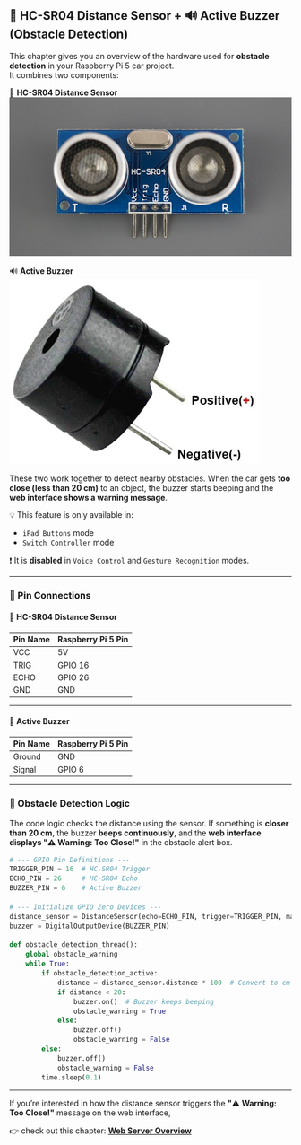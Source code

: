 ## 🧠 HC-SR04 Distance Sensor + 🔊 Active Buzzer (Obstacle Detection)

This chapter gives you an overview of the hardware used for **obstacle detection** in your Raspberry Pi 5 car project.  
It combines two components:

📏 **HC-SR04 Distance Sensor**  
![HC-SR04 Component](assets/hc_sr04.jpg)

🔊 **Active Buzzer**  
![Active Buzzer Component](assets/buzzer.jpg)

These two work together to detect nearby obstacles. When the car gets **too close (less than 20 cm)** to an object, the buzzer starts beeping and the **web interface shows a warning message**.

 💡 This feature is only available in:
 - `iPad Buttons` mode  
 - `Switch Controller` mode  
 
 ❗  It is **disabled** in `Voice Control` and `Gesture Recognition` modes.

---

### 🔌 Pin Connections

#### 🧭 HC-SR04 Distance Sensor

| Pin Name | Raspberry Pi 5 Pin |
|----------|---------------------|
| VCC      | 5V                  |
| TRIG     | GPIO 16             |
| ECHO     | GPIO 26             |
| GND      | GND                 |

---

#### 🔔 Active Buzzer

| Pin Name | Raspberry Pi 5 Pin |
|----------|---------------------|
| Ground   | GND                 |
| Signal   | GPIO 6              |

---

### 🧠 Obstacle Detection Logic

The code logic checks the distance using the sensor. If something is **closer than 20 cm**, the buzzer **beeps continuously**, and the **web interface displays "⚠️ Warning: Too Close!"** in the obstacle alert box.

```python
# --- GPIO Pin Definitions ---
TRIGGER_PIN = 16  # HC-SR04 Trigger
ECHO_PIN = 26     # HC-SR04 Echo
BUZZER_PIN = 6    # Active Buzzer

# --- Initialize GPIO Zero Devices ---
distance_sensor = DistanceSensor(echo=ECHO_PIN, trigger=TRIGGER_PIN, max_distance=4)
buzzer = DigitalOutputDevice(BUZZER_PIN)

def obstacle_detection_thread():
    global obstacle_warning
    while True:
        if obstacle_detection_active:
            distance = distance_sensor.distance * 100  # Convert to cm
            if distance < 20:
                buzzer.on()  # Buzzer keeps beeping
                obstacle_warning = True
            else:
                buzzer.off()
                obstacle_warning = False
        else:
            buzzer.off()
            obstacle_warning = False
        time.sleep(0.1)
```

---

If you’re interested in how the distance sensor triggers the
**"⚠️ Warning: Too Close!"** message on the web interface,

👉 check out this chapter:
[**Web Server Overview**](Web-Server-Overview.md)


